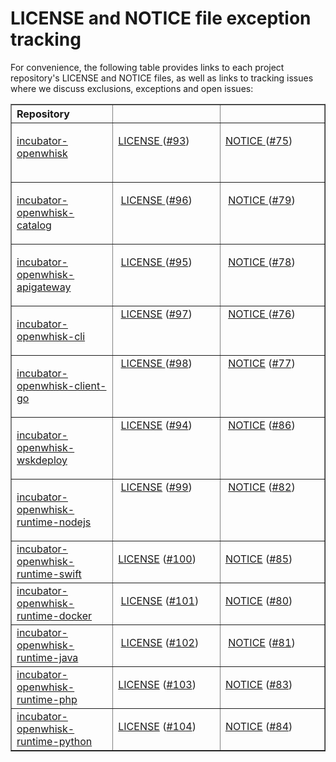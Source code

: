 <!--
#
# Licensed to the Apache Software Foundation (ASF) under one or more
# contributor license agreements.  See the NOTICE file distributed with
# this work for additional information regarding copyright ownership.
# The ASF licenses this file to You under the Apache License, Version 2.0
# (the "License"); you may not use this file except in compliance with
# the License.  You may obtain a copy of the License at
#
#     http://www.apache.org/licenses/LICENSE-2.0
#
# Unless required by applicable law or agreed to in writing, software
# distributed under the License is distributed on an "AS IS" BASIS,
# WITHOUT WARRANTIES OR CONDITIONS OF ANY KIND, either express or implied.
# See the License for the specific language governing permissions and
# limitations under the License.
#
-->

# LICENSE and NOTICE file exception tracking

For convenience, the following table provides links to each project repository's LICENSE and NOTICE files, as well as links to tracking issues where we discuss exclusions, exceptions and open issues:

<table border="1" cellpadding="8">
<tbody>
<tr align="left" valign="top">
<th width="250">Repository</th>
<th width="320">&nbsp;</th>
<th width="320">&nbsp;</th>
</tr>
<!-- ====== openwhisk ===================================================  -->
<tr align="left" valign="top">
<td>
<p><a href="https://github.com/apache/incubator-openwhisk">incubator-openwhisk</a></p>
</td>
<td>
<p><a href="https://github.com/apache/incubator-openwhisk/blob/master/LICENSE.txt">LICENSE </a>(<a href="https://github.com/apache/incubator-openwhisk-release/issues/93">#93</a>)</p>
</td>
<td>
<p><a href="https://github.com/apache/incubator-openwhisk/blob/master/NOTICE.txt">NOTICE </a>(<a href="https://github.com/apache/incubator-openwhisk-release/issues/75">#75</a>)</p>
<p>&nbsp;</p>
</td>
</tr>
<!-- ====== openwhis-catalog ===============================================  -->
<tr align="left" valign="top">
<td>
<p><a href="https://github.com/apache/incubator-openwhisk-catalog">incubator-openwhisk-catalog</a></p>
</td>
<td>
<p>&nbsp;<a href="https://github.com/apache/incubator-openwhisk-catalog/blob/master/LICENSE.txt">LICENSE </a>(<a href="https://github.com/apache/incubator-openwhisk-release/issues/96">#96</a>)</p>
</td>
<td>
<p>&nbsp;<a href="https://github.com/apache/incubator-openwhisk-catalog/blob/master/NOTICE.txt">NOTICE </a>(<a href="https://github.com/apache/incubator-openwhisk-release/issues/79">#79</a>)</p>
</td>
</tr>
<!-- ====== openwhisk-apigateway ===============================================  -->
<tr align="left" valign="top">
<td>
<p><a href="https://github.com/apache/incubator-openwhisk-apigateway">incubator-openwhisk-apigateway</a></p>
</td>
<td>
<p>&nbsp;<a href="https://github.com/apache/incubator-openwhisk-apigateway/blob/master/LICENSE.txt">LICENSE </a>(<a href="https://github.com/apache/incubator-openwhisk-release/issues/95">#95</a>)</p>
</td>
<td>
<p>&nbsp;<a href="https://github.com/apache/incubator-openwhisk-apigateway/blob/master/NOTICE.txt">NOTICE </a>(<a href="https://github.com/apache/incubator-openwhisk-release/issues/78">#78</a>)</p>
</td>
</tr>
<!-- ====== openwhisk-cli ===============================================  -->
<tr align="left" valign="top">
<td>
<p><a href="https://github.com/apache/incubator-openwhisk-cli">incubator-openwhisk-cli</a></p>
</td>
<td>&nbsp;<a href="https://github.com/apache/incubator-openwhisk-cli/blob/master/LICENSE.txt">LICENSE</a> (<a href="https://github.com/apache/incubator-openwhisk-release/issues/97">#97</a>)</td>
<td>&nbsp;<a href="https://github.com/apache/incubator-openwhisk-cli/blob/master/NOTICE.txt">NOTICE </a>(<a href="https://github.com/apache/incubator-openwhisk-release/issues/76">#76</a>)</td>
</tr>
<!-- ====== openwhisk-client-go ===============================================  -->
<tr align="left" valign="top">
<td>
<p><a href="https://github.com/apache/incubator-openwhisk-client-go">incubator-openwhisk-client-go</a></p>
</td>
<td>&nbsp;<a href="https://github.com/apache/incubator-openwhisk-client-go/blob/master/LICENSE.txt">LICENSE </a>(<a href="https://github.com/apache/incubator-openwhisk-release/issues/98">#98</a>)</td>
<td>&nbsp;<a href="https://github.com/apache/incubator-openwhisk-client-go/blob/master/NOTICE.txt">NOTICE</a> (<a href="https://github.com/apache/incubator-openwhisk-release/issues/77">#77</a>)</td>
</tr>
<!-- ====== openwhisk-wskdeploy ===============================================  -->
<tr align="left" valign="top">
<td>
<p><a href="https://github.com/apache/incubator-openwhisk-wskdeploy">incubator-openwhisk-wskdeploy</a></p>
</td>
<td>&nbsp;<a href="https://github.com/apache/incubator-openwhisk-wskdeploy/blob/master/LICENSE.txt">LICENSE</a> (<a href="https://github.com/apache/incubator-openwhisk-release/issues/94">#94</a>)</td>
<td>&nbsp;<a href="https://github.com/apache/incubator-openwhisk-wskdeploy/blob/master/NOTICE.txt">NOTICE</a> (<a href="https://github.com/apache/incubator-openwhisk-release/issues/86">#86</a>)</td>
</tr>
<!-- ====== openwhisk-runtime-nodejs ===============================================  -->
<tr align="left" valign="top">
<td>
<p><a href="https://github.com/apache/incubator-openwhisk-runtime-nodejs">incubator-openwhisk-runtime-nodejs</a></p>
</td>
<td>&nbsp;<a href="https://github.com/apache/incubator-openwhisk-runtime-nodejs/blob/master/LICENSE.txt">LICENSE</a> (<a href="https://github.com/apache/incubator-openwhisk-release/issues/99">#99</a>)</td>
<td>&nbsp;<a href="https://github.com/apache/incubator-openwhisk-runtime-nodejs/blob/master/NOTICE.txt">NOTICE</a> (<a href="https://github.com/apache/incubator-openwhisk-release/issues/82">#82</a>)</td>
</tr>
<!-- ====== openwhisk-runtime-swift ===============================================  -->
<tr align="left" valign="top">
<td><a href="https://github.com/apache/incubator-openwhisk-runtime-swift"> incubator-openwhisk-runtime-swift</a></td>
<td>
<p><a href="https://github.com/apache/incubator-openwhisk-runtime-swift/blob/master/LICENSE.txt">LICENSE</a> (<a href="https://github.com/apache/incubator-openwhisk-release/issues/100">#100</a>)</p>
</td>
<td>
<p><a href="https://github.com/apache/incubator-openwhisk-runtime-swift/blob/master/NOTICE.txt">NOTICE</a> (<a href="https://github.com/apache/incubator-openwhisk-release/issues/85">#85</a>)</p>
</td>
</tr>
<!-- ====== openwhisk-runtime-docker ===============================================  -->
<tr align="left" valign="top">
<td><a href="https://github.com/apache/incubator-openwhisk-runtime-docker">incubator-openwhisk-runtime-docker</a></td>
<td>
<p>&nbsp;<a href="https://github.com/apache/incubator-openwhisk-runtime-docker/blob/master/LICENSE.txt">LICENSE</a> (<a href="https://github.com/apache/incubator-openwhisk-release/issues/101">#101</a>)</p>
</td>
<td>
<p><a href="https://github.com/apache/incubator-openwhisk-runtime-docker/blob/master/NOTICE.txt">NOTICE</a> (<a href="https://github.com/apache/incubator-openwhisk-release/issues/80">#80</a>)</p>
</td>
</tr>
<!-- ====== openwhisk-runtime-java ===============================================  -->
<tr align="left" valign="top">
<td><a href="https://github.com/apache/incubator-openwhisk-runtime-java">incubator-openwhisk-runtime-java</a></td>
<td>
<p>&nbsp;<a href="https://github.com/apache/incubator-openwhisk-runtime-java/blob/master/LICENSE.txt">LICENSE</a> (<a href="https://github.com/apache/incubator-openwhisk-release/issues/102">#102</a>)</p>
</td>
<td>
<p>&nbsp;<a href="https://github.com/apache/incubator-openwhisk-runtime-java/blob/master/NOTICE.txt">NOTICE</a> (<a href="https://github.com/apache/incubator-openwhisk-release/issues/81">#81</a>)</p>
</td>
</tr>
<!-- ====== openwhisk-runtime-php ===============================================  -->
<tr align="left" valign="top">
<td><a href="https://github.com/apache/incubator-openwhisk-runtime-php">incubator-openwhisk-runtime-php</a></td>
<td>
<p><a href="https://github.com/apache/incubator-openwhisk-runtime-php/blob/master/LICENSE.txt">LICENSE</a> (<a href="https://github.com/apache/incubator-openwhisk-release/issues/103">#103</a>)</p>
</td>
<td>
<p><a href="https://github.com/apache/incubator-openwhisk-runtime-php/blob/master/NOTICE.txt">NOTICE</a> (<a href="https://github.com/apache/incubator-openwhisk-release/issues/83">#83</a>)</p>
</td>
</tr>
<!-- ====== openwhisk-runtime-python ===============================================  -->
<tr align="left" valign="top">
<td><a href="https://github.com/apache/incubator-openwhisk-runtime-python">incubator-openwhisk-runtime-python</a></td>
<td>
<p><a href="https://github.com/apache/incubator-openwhisk-runtime-python/blob/master/LICENSE.txt">LICENSE</a> (<a href="https://github.com/apache/incubator-openwhisk-release/issues/104">#104</a>)</p>
</td>
<td>
<p><a href="https://github.com/apache/incubator-openwhisk-runtime-python/blob/master/NOTICE.txt">NOTICE</a> (<a href="https://github.com/apache/incubator-openwhisk-release/issues/84">#84</a>)</p>
</td>
</tr>
</tbody>
</table>
